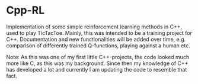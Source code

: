 # Cpp-RL
Implementation of some simple reinforcement learning methods in C++, used to play TicTacToe. Mainly, this was intended to be a training project for C++. Documentation and new functionalities will be added over time, e.g. comparison of differently trained Q-functions, playing against a human etc.

Note:
As this was one of my first little C++-projects, the code looked much more like C, as this was my background. Since then my knowledge of C++ has developed a lot and currently I am updating the code to resemble that fact.